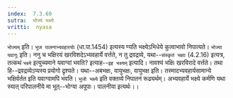 ```yaml
---
index:  7.3.69
sutra:  भोज्यं भक्ष्ये
vritti:  nyasa
---
```


`भोज्यम्` इति। `भुज पालनाभ्यवहारयोः` (धा.पा.1454) इत्यस्य ण्यति भक्ष्येऽभिधेये कुत्वाभावो निपात्यते। `भोज्या यवागूः` इति। ननु च भक्षिरयं खरविशदेऽभ्यवहार्ये वर्त्तते, न तु द्रवद्रव्ये, यथा--`संस्कृतं भक्षाः` (4.2.16) इत्यत्र, तत्कथं `भक्ष्ये` इत्युच्यमाने यवाग्वां भवति? इत्याह--`इह भक्ष्यम्` इत्यादि। नावश्यं भक्षिः खरविरादे वर्त्तते। तथा हि--द्रवद्रव्येऽप्यस्य प्रयोगो द्रृश्यते। यथा--अबभक्षः, वायुभक्षः, वायुभक्ष इति। तस्मादभ्यवहार्यसामान्ये भक्षिर्वर्तत इति यवाग्वामपि भवति। `भुजो भक्ष्ये` इति वक्तव्ये निपातनं रूढ्यर्थम्। अभ्यवहार्ये भक्ष्ये कर्मणि यथा स्यात् परिपालनीये मा भूत्--भोग्या अपूपाः। पालनीया इत्यर्थः।।

